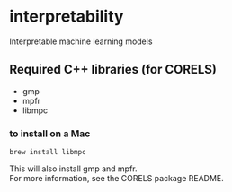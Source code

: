 # interpretability
Interpretable machine learning models

## Required C++ libraries (for CORELS)
- gmp
- mpfr
- libmpc

### to install on a Mac
`brew install libmpc`

This will also install gmp and mpfr.  
For more information, see the CORELS package README.
